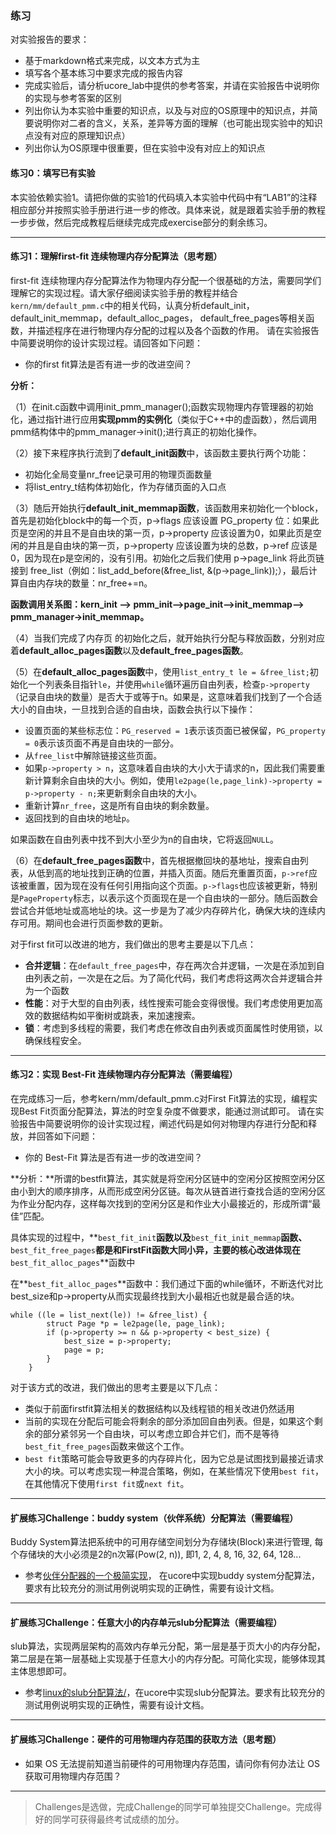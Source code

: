 ### 练习

对实验报告的要求：
 - 基于markdown格式来完成，以文本方式为主
 - 填写各个基本练习中要求完成的报告内容
 - 完成实验后，请分析ucore_lab中提供的参考答案，并请在实验报告中说明你的实现与参考答案的区别
 - 列出你认为本实验中重要的知识点，以及与对应的OS原理中的知识点，并简要说明你对二者的含义，关系，差异等方面的理解（也可能出现实验中的知识点没有对应的原理知识点）
 - 列出你认为OS原理中很重要，但在实验中没有对应上的知识点

#### 练习0：填写已有实验

本实验依赖实验1。请把你做的实验1的代码填入本实验中代码中有“LAB1”的注释相应部分并按照实验手册进行进一步的修改。具体来说，就是跟着实验手册的教程一步步做，然后完成教程后继续完成完成exercise部分的剩余练习。

---

#### 练习1：理解first-fit 连续物理内存分配算法（思考题）
first-fit 连续物理内存分配算法作为物理内存分配一个很基础的方法，需要同学们理解它的实现过程。请大家仔细阅读实验手册的教程并结合`kern/mm/default_pmm.c`中的相关代码，认真分析default_init，default_init_memmap，default_alloc_pages， default_free_pages等相关函数，并描述程序在进行物理内存分配的过程以及各个函数的作用。
请在实验报告中简要说明你的设计实现过程。请回答如下问题：

- 你的first fit算法是否有进一步的改进空间？

**分析：**

（1）在init.c函数中调用init_pmm_manager();函数实现物理内存管理器的初始化，通过指针进行应用**实现pmm的实例化**（类似于C++中的虚函数），然后调用pmm结构体中的pmm_manager->init();进行真正的初始化操作。

（2）接下来程序执行流到了**default_init函数**中，该函数主要执行两个功能：

- 初始化全局变量nr_free记录可用的物理页面数量
- 将list_entry_t结构体初始化，作为存储页面的入口点

（3）随后开始执行**default_init_memmap函数**，该函数用来初始化一个block，首先是初始化block中的每一个页，p->flags 应该设置 PG_property 位：如果此页是空闲的并且不是自由块的第一页，p->property 应该设置为0，如果此页是空闲的并且是自由块的第一页，p->property 应该设置为块的总数，p->ref 应该是0，因为现在p是空闲的，没有引用。初始化之后我们使用 p->page_link 将此页链接到 free_list（例如：list_add_before(&free_list, &(p->page_link));），最后计算自由内存块的数量：nr_free+=n。

**函数调用关系图：kern_init --> pmm_init-->page_init-->init_memmap--> pmm_manager->init_memmap。**

（4）当我们完成了内存页 的初始化之后，就开始执行分配与释放函数，分别对应着**default_alloc_pages函数**以及**default_free_pages函数**。

（5）在**default_alloc_pages函数**中，使用`list_entry_t le = &free_list;`初始化一个列表条目指针`le`，并使用`while`循环遍历自由列表，检查`p->property`（记录自由块的数量）是否大于或等于n。如果是，这意味着我们找到了一个合适大小的自由块，一旦找到合适的自由块，函数会执行以下操作：

- 设置页面的某些标志位：`PG_reserved = 1`表示该页面已被保留，`PG_property = 0`表示该页面不再是自由块的一部分。
- 从`free_list`中解除链接这些页面。
- 如果`p->property > n`，这意味着自由块的大小大于请求的n，因此我们需要重新计算剩余自由块的大小。例如，使用`le2page(le,page_link)->property = p->property - n;`来更新剩余自由块的大小。
- 重新计算`nr_free`，这是所有自由块的剩余数量。
- 返回找到的自由块的地址`p`。

如果函数在自由列表中找不到大小至少为n的自由块，它将返回`NULL`。

（6）在**default_free_pages函数**中，首先根据撤回块的基地址，搜索自由列表，从低到高的地址找到正确的位置，并插入页面。随后充重置页面，`p->ref`应该被重置，因为现在没有任何引用指向这个页面。`p->flags`也应该被更新，特别是`PageProperty`标志，以表示这个页面现在是一个自由块的一部分。随后函数会尝试合并低地址或高地址的块。这一步是为了减少内存碎片化，确保大块的连续内存可用。期间也会进行页面参数的更新。

对于first fit可以改进的地方，我们做出的思考主要是以下几点：

- **合并逻辑**：在`default_free_pages`中，存在两次合并逻辑，一次是在添加到自由列表之前，一次是在之后。为了简化代码，我们考虑将这两次合并逻辑合并为一个函数
- **性能**：对于大型的自由列表，线性搜索可能会变得很慢。我们考虑使用更加高效的数据结构如平衡树或跳表，来加速搜索。
- **锁**：考虑到多线程的需要，我们考虑在修改自由列表或页面属性时使用锁，以确保线程安全。

---

#### 练习2：实现 Best-Fit 连续物理内存分配算法（需要编程）
在完成练习一后，参考kern/mm/default_pmm.c对First Fit算法的实现，编程实现Best Fit页面分配算法，算法的时空复杂度不做要求，能通过测试即可。
请在实验报告中简要说明你的设计实现过程，阐述代码是如何对物理内存进行分配和释放，并回答如下问题：

- 你的 Best-Fit 算法是否有进一步的改进空间？

**分析：**所谓的bestfit算法，其实就是将空闲分区链中的空闲分区按照空闲分区由小到大的顺序排序，从而形成空闲分区链。每次从链首进行查找合适的空闲分区为作业分配内存，这样每次找到的空闲分区是和作业大小最接近的，形成所谓“最佳”匹配。

具体实现的过程中，**`best_fit_init`**函数以及**`best_fit_init_memmap`**函数、**`best_fit_free_pages`**都是和FirstFit函数大同小异，主要的核心改进体现在**`best_fit_alloc_pages`**函数中

在**`best_fit_alloc_pages`**函数中：我们通过下面的while循环，不断迭代对比best_size和p->property从而实现最终找到大小最相近也就是最合适的块。

```
while ((le = list_next(le)) != &free_list) {
        struct Page *p = le2page(le, page_link);
        if (p->property >= n && p->property < best_size) {
            best_size = p->property;
            page = p;
        }
    }
```

对于该方式的改进，我们做出的思考主要是以下几点：

- 类似于前面firstfit算法相关的数据结构以及线程锁的相关改进仍然适用
- 当前的实现在分配后可能会将剩余的部分添加回自由列表。但是，如果这个剩余的部分紧邻另一个自由块，可以考虑立即合并它们，而不是等待`best_fit_free_pages`函数来做这个工作。
- `best fit`策略可能会导致更多的内存碎片化，因为它总是试图找到最接近请求大小的块。可以考虑实现一种混合策略，例如，在某些情况下使用`best fit`，在其他情况下使用`first fit`或`next fit`。

---

#### 扩展练习Challenge：buddy system（伙伴系统）分配算法（需要编程）

Buddy System算法把系统中的可用存储空间划分为存储块(Block)来进行管理, 每个存储块的大小必须是2的n次幂(Pow(2, n)), 即1, 2, 4, 8, 16, 32, 64, 128...

 -  参考[伙伴分配器的一个极简实现](http://coolshell.cn/articles/10427.html)， 在ucore中实现buddy system分配算法，要求有比较充分的测试用例说明实现的正确性，需要有设计文档。

---

#### 扩展练习Challenge：任意大小的内存单元slub分配算法（需要编程）

slub算法，实现两层架构的高效内存单元分配，第一层是基于页大小的内存分配，第二层是在第一层基础上实现基于任意大小的内存分配。可简化实现，能够体现其主体思想即可。

 - 参考[linux的slub分配算法/](http://www.ibm.com/developerworks/cn/linux/l-cn-slub/)，在ucore中实现slub分配算法。要求有比较充分的测试用例说明实现的正确性，需要有设计文档。

---

#### 扩展练习Challenge：硬件的可用物理内存范围的获取方法（思考题）
  - 如果 OS 无法提前知道当前硬件的可用物理内存范围，请问你有何办法让 OS 获取可用物理内存范围？











---


> Challenges是选做，完成Challenge的同学可单独提交Challenge。完成得好的同学可获得最终考试成绩的加分。